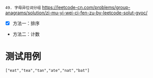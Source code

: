 
`49. 字母异位词分组` https://leetcode-cn.com/problems/group-anagrams/solution/zi-mu-yi-wei-ci-fen-zu-by-leetcode-solut-gyoc/
- [x] 方法一：排序
- 方法二：计数

# 测试用例

```
["eat","tea","tan","ate","nat","bat"]
```
